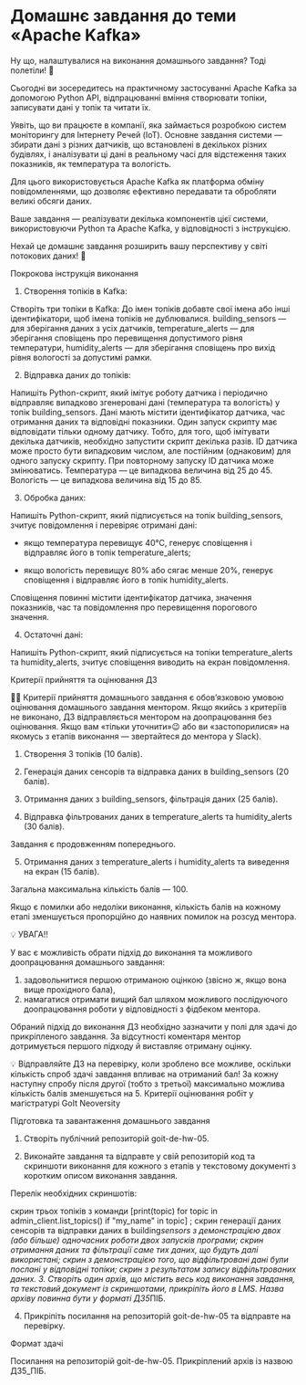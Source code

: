 # Домашнє завдання до теми «Apache Kafka»

Ну що, налаштувалися на виконання домашнього завдання? Тодi полетiли! 🎢

Сьогодні ви зосередитесь на практичному застосуванні Apache Kafka за допомогою
Python API, відпрацюванні вміння створювати топіки, записувати дані у топік та
читати їх.

Уявіть, що ви працюєте в компанії, яка займається розробкою систем моніторингу
для Інтернету Речей (IoT). Основне завдання системи — збирати дані з різних
датчиків, що встановлені в декількох різних будівлях, і аналізувати ці дані в
реальному часі для відстеження таких показників, як температура та вологість.

Для цього використовується Apache Kafka як платформа обміну повідомленнями, що
дозволяє ефективно передавати та обробляти великі обсяги даних.

Ваше завдання — реалізувати декілька компонентів цієї системи, використовуючи
Python та Apache Kafka, у відповідності з інструкцією.

Нехай це домашнє завдання розширить вашу перспективу у світі потокових даних! 🧠

Покрокова інструкція виконання

1. Створення топіків в Kafka:

Створіть три топіки в Kafka: До імен топіків добавте свої імена або інші
ідентифікатори, щоб імена топіків не дублювалися. building_sensors — для
зберігання даних з усіх датчиків, temperature_alerts — для зберігання сповіщень
про перевищення допустимого рівня температури, humidity_alerts — для зберігання
сповіщень про вихід рівня вологості за допустимі рамки.

2. Відправка даних до топіків:

Напишіть Python-скрипт, який імітує роботу датчика і періодично відправляє
випадково згенеровані дані (температура та вологість) у топік building_sensors.
Дані мають містити ідентифікатор датчика, час отримання даних та відповідні
показники. Один запуск скрипту має відповідати тільки одному датчику. Тобто, для
того, щоб імітувати декілька датчиків, необхідно запустити скрипт декілька
разів. ID датчика може просто бути випадковим числом, але постійним (однаковим)
для одного запуску скрипту. При повторному запуску ID датчика може змінюватись.
Температура — це випадкова величина від 25 до 45. Вологість — це випадкова
величина від 15 до 85.

3. Обробка даних:

Напишіть Python-скрипт, який підписується на топік building_sensors, зчитує
повідомлення і перевіряє отримані дані:

- якщо температура перевищує 40°C, генерує сповіщення і відправляє його в топік
  temperature_alerts;

- якщо вологість перевищує 80% або сягає менше 20%, генерує сповіщення і
  відправляє його в топік humidity_alerts.

Сповіщення повинні містити ідентифікатор датчика, значення показників, час та
повідомлення про перевищення порогового значення.

4. Остаточні дані:

Напишіть Python-скрипт, який підписується на топіки temperature_alerts та
humidity_alerts, зчитує сповіщення виводить на екран повідомлення.

Критерії прийняття та оцінювання ДЗ

☝🏻 Критерії прийняття домашнього завдання є обов’язковою умовою оцінювання
домашнього завдання ментором. Якщо якийсь з критеріїв не виконано, ДЗ
відправляється ментором на доопрацювання без оцінювання. Якщо вам «тільки
уточнити»😉 або ви «застопорилися» на якомусь з етапів виконання — звертайтеся
до ментора у Slack).

1. Створення 3 топіків (10 балів).

2. Генерація даних сенсорів та відправка даних в building_sensors (20 балів).

3. Отримання даних з building_sensors, фільтрація даних (25 балів).

4. Відправка фільтрованих даних в temperature_alerts та humidity_alerts (30
   балів).

Завдання є продовженням попереднього.

5. Отримання даних з temperature_alerts і humidity_alerts та виведення на екран
   (15 балів).

Загальна максимальна кількість балів — 100.

Якщо є помилки або недоліки виконання, кількість балів на кожному етапі
зменшується пропорційно до наявних помилок на розсуд ментора.

💡 УВАГА!!

У вас є можливість обрати підхід до виконання та можливого доопрацювання
домашнього завдання:

1. задовольнитися першою отриманою оцінкою (звісно ж, якщо вона вище прохідного
   бала),
2. намагатися отримати вищий бал шляхом можливого послідуючого доопрацювання
   роботи у відповідності з фідбеком ментора.

Обраний підхід до виконання ДЗ необхідно зазначити у полі для здачі до
прикріпленого завдання. За відсутності коментаря ментор дотримується першого
підходу й виставляє отриману оцінку.

💡 Відправляйте ДЗ на перевірку, коли зроблено все можливе, оскільки кількість
спроб здачі завдання впливає на отриманий бал! За кожну наступну спробу після
другої (тобто з третьої) максимально можлива кількість балів зменшується на 5.
Критерії оцінювання робіт у магістратурі GoIt Neoversity

Підготовка та завантаження домашнього завдання

1. Створіть публічний репозиторій goit-de-hw-05.

2. Виконайте завдання та відправте у свій репозиторій код та скриншоти виконання
   для кожного з етапів у текстовому документі з коротким описом виконання
   завдання.

Перелік необхідних скриншотів:

скрин трьох топіків з команди [print(topic) for topic in
admin_client.list_topics() if "my_name" in topic] ; скрин генерації даних
сенсорів та відправки даних в building*sensors з демонстрацією двох (або більше)
одночасних роботи двох запусків програми; скрин отримання даних та фільтрації
саме тих даних, що будуть далі використані; скрин з демонстрацією того, що
відфільтровані дані були послані у відповідні топіки; скрин з результатом запису
відфільтрованих даних. 3. Створіть один архів, що містить весь код виконання
завдання, та текстовий документ із скриншотами, прикріпіть його в LMS. Назва
архіву повинна бути у форматі ДЗ5*ПІБ.

4. Прикріпіть посилання на репозиторій goit-de-hw-05 та відправте на перевірку.

Формат здачі

Посилання на репозиторій goit-de-hw-05. Прикріплений архів із назвою ДЗ5_ПІБ.
